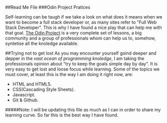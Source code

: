 ##Read Me File</h1>
###Odin Project Pratices

Self-learning can be taugh if we take a look on what does it means when we want to become a full stack developer or, as many sites refer to "Full Web Stack Developer". This is why I have found a nice play that can help me with that goal.
[The Odin Project](https://www.odinproject.com) is a very complete set of lessons, a big community and a group of professionals whom can help us to, somehow, syntetise all the knoledge available.

##Trying not to get lost
As you may encounter yourself goind deeper and depper in the _vast ocean of programming knoledge_, I am taking the professionals opinion about "try to keep the goals simple day by day". It is very easy to get lost and loose focus while learning. Some of the topics we must cover, at least this is the way I am doing it right now, are:
- HTML and HTML5.
- CSS(Cascading Style Sheets).
- Javascript.
- Git & Github.

#####Note: I will be updating this file as much as I can in order to share my learning curve. So far this is the best way I have found.
